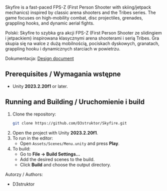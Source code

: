 Skyfire is a fast-paced FPS-Z (First Person Shooter with skiing/jetpack mechanics) inspired by classic arena shooters and the Tribes series. The game focuses on high-mobility combat, disc projectiles, grenades, grappling hooks, and dynamic aerial fights.

Polski:
Skyfire to szybka gra akcji FPS-Z (First Person Shooter ze slidingiem i jetpackiem) inspirowana klasycznymi arena shooterami i serią Tribes. Gra skupia się na walce z dużą mobilnością, pociskach dyskowych, granatach, grappling hooku i dynamicznych starciach w powietrzu.

Dokumentacja: [Design document](https://drive.google.com/file/d/1uEY4UUehbGR6kQkXIYZ9iuKVF5GAE2Nz/view?usp=sharing)

## Prerequisites / Wymagania wstępne
- Unity **2023.2.20f1** or later.

## Running and Building / Uruchomienie i build
1. Clone the repository:
   ```bash
   git clone https://github.com/D3struktor/Skyfire.git
   ```
2. Open the project with Unity **2023.2.20f1**.
3. To run in the editor:
   - Open `Assets/Scenes/Menu.unity` and press **Play**.
4. To build:
   - Go to **File → Build Settings…**
   - Add the desired scenes to the build.
   - Click **Build** and choose the output directory.

Autorzy / Authors:
- D3struktor
